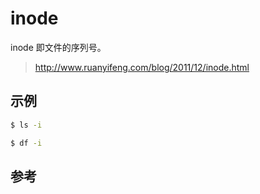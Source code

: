 # inode

inode 即文件的序列号。

> <http://www.ruanyifeng.com/blog/2011/12/inode.html>

## 示例

```sh
$ ls -i
```

```sh
$ df -i
```

## 参考